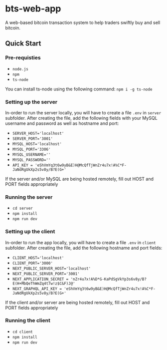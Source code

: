 # bts-web-app
A web-based bitcoin transaction system to help traders swiftly buy and sell bitcoin. 

## Quick Start
### Pre-requisties
 - ```node.js```
 - ```npm```
 - ```ts-node```

You can install ts-node using the following command:
```npm i -g ts-node```


### Setting up the server
In-order to run the server locally, you will have to create a file `.env` in `server` subfolder.
After creating the file, add the following fields with your MySQL username and password as well as hostname and port:
 - `SERVER_HOST='localhost'`
 - `SERVER_PORT='3001'`
 - `MYSQL_HOST='localhost'`
 - `MYSQL_PORT='3306'`
 - `MYSQL_USERNAME=''`
 - `MYSQL_PASSWORD=''`
 - `API_KEY = 'eShVmYq3t6w9yB&E)H@McQfTjWnZr4u7x!A%C*F-JaNdRgUkXp2s5v8y/B?E(G+'`

If the server and/or MySQL are being hosted remotely, fill out HOST and PORT fields appropriately

### Running the server
 - `cd server`
 - `npm install`
 - `npm run dev`


### Setting up the client
In-order to run the app locally, you will have to create a file `.env` in `client` subfolder.
After creating the file, add the following hostname and port fields:
 - `CLIENT_HOST='localhost'`
 - `CLIENT_PORT='3000'`
 - `NEXT_PUBLIC_SERVER_HOST='localhost'`
 - `NEXT_PUBLIC_SERVER_PORT='3001'`
 - `NEXT_APPLICATION_SECRET = 'nZr4u7x!A%D*G-KaPdSgVkYp3s6v8y/B?E(H+MbQeThWmZq4t7w!z$C&F)J@'`
 - `NEXT_GRAPHQL_API_KEY = 'eShVmYq3t6w9yB&E)H@McQfTjWnZr4u7x!A%C*F-JaNdRgUkXp2s5v8y/B?E(G+'`

If the client and/or server are being hosted remotely, fill out HOST and PORT fields appropriately


### Running the client
 - `cd client`
 - `npm install`
 - `npm run dev`
